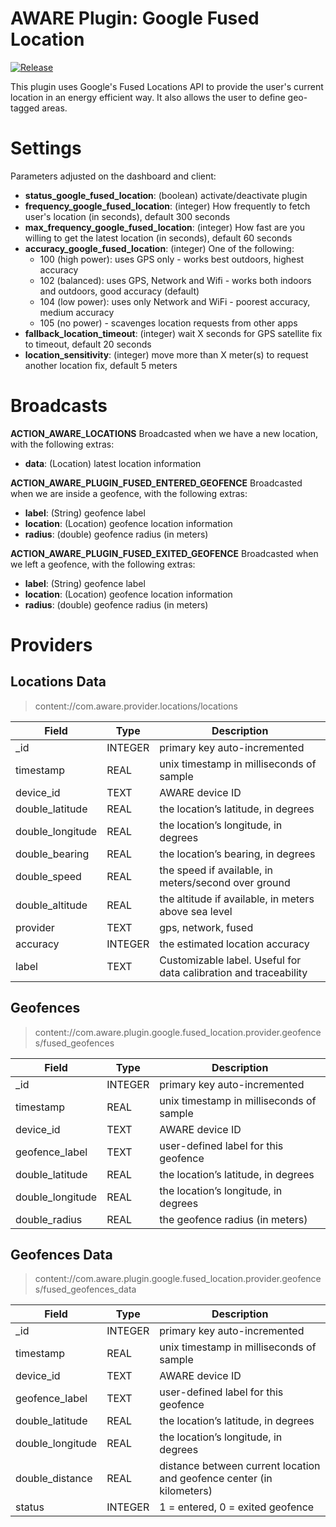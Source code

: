 AWARE Plugin: Google Fused Location
===================================

[![Release](https://jitpack.io/v/denzilferreira/com.aware.plugin.google.fused_location.svg)](https://jitpack.io/#denzilferreira/com.aware.plugin.google.fused_location)

This plugin uses Google's Fused Locations API to provide the user's current location in an energy efficient way. It also allows the user to define geo-tagged areas.

# Settings
Parameters adjusted on the dashboard and client:
* **status_google_fused_location**: (boolean) activate/deactivate plugin
* **frequency_google_fused_location**: (integer) How frequently to fetch user's location (in seconds), default 300 seconds
* **max_frequency_google_fused_location**: (integer) How fast are you willing to get the latest location (in seconds), default 60 seconds
* **accuracy_google_fused_location**: (integer) One of the following:
    * 100 (high power): uses GPS only - works best outdoors, highest accuracy
    * 102 (balanced): uses GPS, Network and Wifi - works both indoors and outdoors, good accuracy (default)
    * 104 (low power): uses only Network and WiFi - poorest accuracy, medium accuracy
    * 105 (no power) - scavenges location requests from other apps
* **fallback_location_timeout**: (integer) wait X seconds for GPS satellite fix to timeout, default 20 seconds
* **location_sensitivity**: (integer) move more than X meter(s) to request another location fix, default 5 meters

# Broadcasts
**ACTION_AWARE_LOCATIONS**
Broadcasted when we have a new location, with the following extras:
- **data**: (Location) latest location information

**ACTION_AWARE_PLUGIN_FUSED_ENTERED_GEOFENCE**
Broadcasted when we are inside a geofence, with the following extras:
- **label**: (String) geofence label
- **location**: (Location) geofence location information
- **radius**: (double) geofence radius (in meters)

**ACTION_AWARE_PLUGIN_FUSED_EXITED_GEOFENCE**
Broadcasted when we left a geofence, with the following extras:
- **label**: (String) geofence label
- **location**: (Location) geofence location information
- **radius**: (double) geofence radius (in meters)
    
# Providers
##  Locations Data
> content://com.aware.provider.locations/locations

Field | Type | Description
----- | ---- | -----------
_id | INTEGER | primary key auto-incremented
timestamp | REAL | unix timestamp in milliseconds of sample
device_id | TEXT | AWARE device ID
double_latitude | REAL | the location’s latitude, in degrees
double_longitude	| REAL | the location’s longitude, in degrees
double_bearing | REAL |	the location’s bearing, in degrees
double_speed |	REAL | the speed if available, in meters/second over ground
double_altitude | REAL | the altitude if available, in meters above sea level
provider | TEXT | gps, network, fused
accuracy | INTEGER | the estimated location accuracy
label | TEXT | Customizable label. Useful for data calibration and traceability

##  Geofences
> content://com.aware.plugin.google.fused_location.provider.geofences/fused_geofences

Field | Type | Description
----- | ---- | -----------
_id | INTEGER | primary key auto-incremented
timestamp | REAL | unix timestamp in milliseconds of sample
device_id | TEXT | AWARE device ID
geofence_label | TEXT | user-defined label for this geofence
double_latitude | REAL | the location’s latitude, in degrees
double_longitude | REAL | the location’s longitude, in degrees
double_radius | REAL |	the geofence radius (in meters)

##  Geofences Data
> content://com.aware.plugin.google.fused_location.provider.geofences/fused_geofences_data

Field | Type | Description
----- | ---- | -----------
_id | INTEGER | primary key auto-incremented
timestamp | REAL | unix timestamp in milliseconds of sample
device_id | TEXT | AWARE device ID
geofence_label | TEXT | user-defined label for this geofence
double_latitude | REAL | the location’s latitude, in degrees
double_longitude | REAL | the location’s longitude, in degrees
double_distance | REAL | distance between current location and geofence center (in kilometers)
status | INTEGER | 1 = entered, 0 = exited geofence
